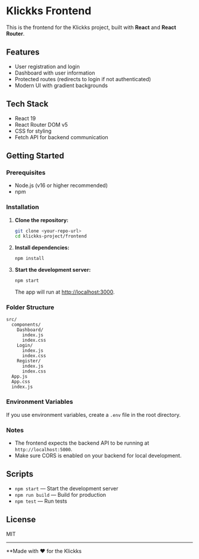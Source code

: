 # Klickks Frontend

This is the frontend for the Klickks project, built with **React** and **React Router**.

## Features

- User registration and login
- Dashboard with user information
- Protected routes (redirects to login if not authenticated)
- Modern UI with gradient backgrounds

## Tech Stack

- React 19
- React Router DOM v5
- CSS for styling
- Fetch API for backend communication

## Getting Started

### Prerequisites

- Node.js (v16 or higher recommended)
- npm

### Installation

1. **Clone the repository:**
   ```bash
   git clone <your-repo-url>
   cd klickks-project/frontend
   ```

2. **Install dependencies:**
   ```bash
   npm install
   ```

3. **Start the development server:**
   ```bash
   npm start
   ```

   The app will run at [http://localhost:3000](http://localhost:3000).

### Folder Structure

```
src/
  components/
    Dashboard/
      index.js
      index.css
    Login/
      index.js
      index.css
    Register/
      index.js
      index.css
  App.js
  App.css
  index.js
```

### Environment Variables

If you use environment variables, create a `.env` file in the root directory.

### Notes

- The frontend expects the backend API to be running at `http://localhost:5000`.
- Make sure CORS is enabled on your backend for local development.

## Scripts

- `npm start` — Start the development server
- `npm run build` — Build for production
- `npm test` — Run tests

## License

MIT

---

**Made with ❤️ for the Klickks
